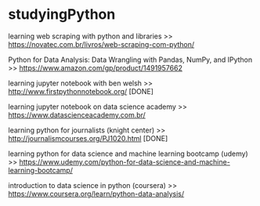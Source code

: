 # studyingPython

learning web scraping with python and libraries >> https://novatec.com.br/livros/web-scraping-com-python/

Python for Data Analysis: Data Wrangling with Pandas, NumPy, and IPython >> https://www.amazon.com/gp/product/1491957662

learning jupyter notebook with ben welsh >> http://www.firstpythonnotebook.org/ [DONE]

learning jupyter notebook on data science academy >> https://www.datascienceacademy.com.br/

learning python for journalists (knight center) >> http://journalismcourses.org/PJ1020.html [DONE]

learning python for data science and machine learning bootcamp (udemy) >> https://www.udemy.com/python-for-data-science-and-machine-learning-bootcamp/

introduction to data science in python (coursera) >> https://www.coursera.org/learn/python-data-analysis/
